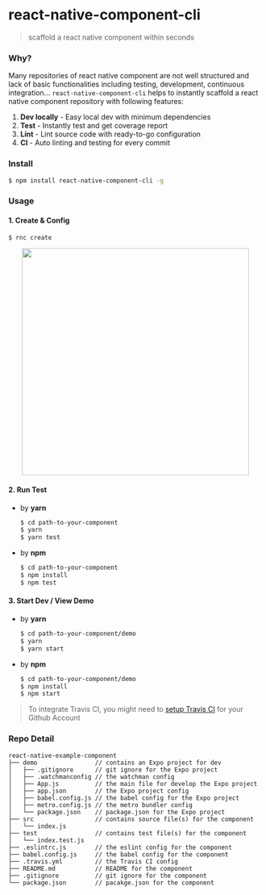 

# react-native-component-cli
> scaffold a react native component within seconds

### Why?
Many repositories of react native component are not well structured and lack of basic functionalities including testing, development, continuous integration... `react-native-component-cli` helps to instantly scaffold a react native component repository with following features:
1. **Dev locally** - Easy local dev with minimum dependencies
2. **Test** - Instantly test and get coverage report
3. **Lint** - Lint source code with ready-to-go configuration
4. **CI** - Auto linting and testing for every commit

### Install
```bash
$ npm install react-native-component-cli -g
```

### Usage
#### 1. Create & Config
```bash
$ rnc create
```
<p align="center">
	<img src="https://user-images.githubusercontent.com/6414178/52773284-8c9e4400-3075-11e9-8b3b-45ed494f70a1.gif" width="450" />
</p>

#### 2. Run Test
- by **yarn**
	```bash
	$ cd path-to-your-component
	$ yarn
	$ yarn test
	```
- by **npm**
	```bash
	$ cd path-to-your-component
	$ npm install
	$ npm test
	```

#### 3. Start Dev / View Demo
- by **yarn**
	```bash
	$ cd path-to-your-component/demo
	$ yarn
	$ yarn start
	```
- by **npm**
	```bash
	$ cd path-to-your-component/demo
	$ npm install
	$ npm start
	```
> To integrate Travis CI, you might need to [setup Travis CI](https://docs.travis-ci.com/user/tutorial/) for your Github Account

### Repo Detail
```
react-native-example-component
├── demo                // contains an Expo project for dev
│   ├── .gitignore      // git ignore for the Expo project
│   ├── .watchmanconfig // the watchman config
│   ├── App.js          // the main file for develop the Expo project
│   ├── app.json        // the Expo project config
│   ├── babel.config.js // the babel config for the Expo project
│   ├── metro.config.js // the metro bundler config
│   └── package.json    // package.json for the Expo project
├── src                 // contains source file(s) for the component
│   └── index.js
├── test                // contains test file(s) for the component
│   └── index.test.js 
├── .eslintrc.js        // the eslint config for the component
├── babel.config.js     // the babel config for the component
├── .travis.yml         // the Travis CI config
├── README.md           // README for the component
├── .gitignore          // git ignore for the component
└── package.json        // pacakge.json for the component
```
